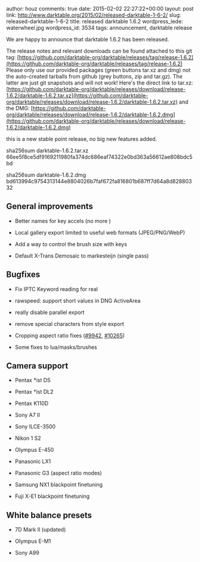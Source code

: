 author: houz
comments: true
date: 2015-02-02 22:27:22+00:00
layout: post
link: http://www.darktable.org/2015/02/released-darktable-1-6-2/
slug: released-darktable-1-6-2
title: released darktable 1.6.2
wordpress_lede: waterwheel.jpg
wordpress_id: 3534
tags: announcement, darktable release

We are happy to announce that darktable 1.6.2 has been released.

The release notes and relevant downloads can be found attached to this git tag:
[https://github.com/darktable-org/darktable/releases/tag/release-1.6.2](https://github.com/darktable-org/darktable/releases/tag/release-1.6.2)
Please only use our provided packages (green buttons tar.xz and dmg) not the auto-created tarballs from github (grey buttons, zip and tar.gz). The latter are just git snapshots and will not work! Here's the direct link to tar.xz:
[https://github.com/darktable-org/darktable/releases/download/release-1.6.2/darktable-1.6.2.tar.xz](https://github.com/darktable-org/darktable/releases/download/release-1.6.2/darktable-1.6.2.tar.xz)
and the DMG:
[https://github.com/darktable-org/darktable/releases/download/release-1.6.2/darktable-1.6.2.dmg](https://github.com/darktable-org/darktable/releases/download/release-1.6.2/darktable-1.6.2.dmg)

this is a new stable point release, no big new features added.

sha256sum darktable-1.6.2.tar.xz
66ee5f8ce5df9169211980fa374dc686eaf74322e0bd363a56612ae808bdc5bd

sha256sum darktable-1.6.2.dmg
bd613994c9754313144e8804026b7faf672fa816801b687ff7d64a8d82880332


## General improvements





	
  * Better names for key accels (no more <Primary>)

	
  * Local gallery export limited to useful web formats (JPEG/PNG/WebP)

	
  * Add a way to control the brush size with keys

	
  * Default X-Trans Demosaic to markesteijn (single pass)




## Bugfixes





	
  * Fix IPTC Keyword reading for real

	
  * rawspeed: support short values in DNG ActiveArea

	
  * really disable parallel export

	
  * remove special characters from style export

	
  * Cropping aspect ratio fixes ([#9942](http://darktable.org/redmine/issues/9942), [#10265](http://darktable.org/redmine/issues/10265))

	
  * Some fixes to lua/masks/brushes




## Camera support





	
  * Pentax *ist DS

	
  * Pentax *ist DL2

	
  * Pentax K110D

	
  * Sony A7 II

	
  * Sony ILCE-3500

	
  * Nikon 1 S2

	
  * Olympus E-450

	
  * Panasonic LX1

	
  * Panasonic G3 (aspect ratio modes)

	
  * Samsung NX1 blackpoint finetuning

	
  * Fuji X-E1 blackpoint finetuning




## White balance presets





	
  * 7D Mark II (updated)

	
  * Olympus E-M1

	
  * Sony A99


